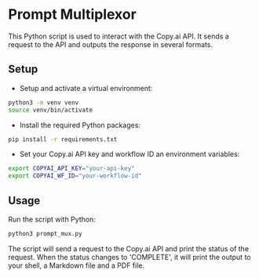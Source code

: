 # Prompt Multiplexor

This Python script is used to interact with the Copy.ai API. It sends a request to the API and outputs the response in several formats.

## Setup

- Setup and activate a virtual environment:

```bash
python3 -m venv venv
source venv/bin/activate
```

- Install the required Python packages:

```bash
pip install -r requirements.txt
```

- Set your Copy.ai API key and workflow ID an environment variables:

```bash
export COPYAI_API_KEY="your-api-key"
export COPYAI_WF_ID="your-workflow-id"
```

## Usage

Run the script with Python:

```bash
python3 prompt_mux.py
```

The script will send a request to the Copy.ai API and print the status of the request. When the status changes to 'COMPLETE', it will print the output to your shell, a Markdown file and a PDF file.
